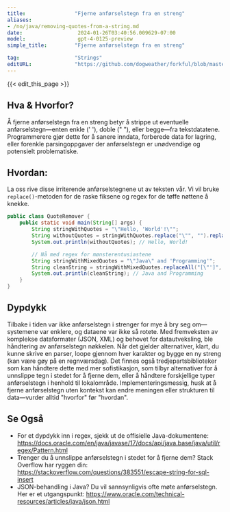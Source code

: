 ```yaml
---
title:                "Fjerne anførselstegn fra en streng"
aliases:
- /no/java/removing-quotes-from-a-string.md
date:                  2024-01-26T03:40:56.009629-07:00
model:                 gpt-4-0125-preview
simple_title:         "Fjerne anførselstegn fra en streng"

tag:                  "Strings"
editURL:              "https://github.com/dogweather/forkful/blob/master/content/no/java/removing-quotes-from-a-string.md"
---
```


{{< edit_this_page >}}

## Hva & Hvorfor?
Å fjerne anførselstegn fra en streng betyr å strippe ut eventuelle anførselstegn—enten enkle (' '), doble (" "), eller begge—fra tekstdatatene. Programmerere gjør dette for å sanere inndata, forberede data for lagring, eller forenkle parsingoppgaver der anførselstegn er unødvendige og potensielt problematiske.

## Hvordan:
La oss rive disse irriterende anførselstegnene ut av teksten vår. Vi vil bruke `replace()`-metoden for de raske fiksene og regex for de tøffe nøttene å knekke.

```java
public class QuoteRemover {
    public static void main(String[] args) {
        String stringWithQuotes = "\"Hello, 'World'!\"";
        String withoutQuotes = stringWithQuotes.replace("\"", "").replace("'", "");
        System.out.println(withoutQuotes); // Hello, World!

        // Nå med regex for mønsterentusiastene
        String stringWithMixedQuotes = "\"Java\" and 'Programming'";
        String cleanString = stringWithMixedQuotes.replaceAll("[\"']", "");
        System.out.println(cleanString); // Java and Programming
    }
}
```

## Dypdykk
Tilbake i tiden var ikke anførselstegn i strenger for mye å bry seg om—systemene var enklere, og dataene var ikke så rotete. Med fremveksten av komplekse dataformater (JSON, XML) og behovet for datautveksling, ble håndtering av anførselstegn nøkkelen. Når det gjelder alternativer, klart, du kunne skrive en parser, loope gjennom hver karakter og bygge en ny streng (kan være gøy på en regnværsdag). Det finnes også tredjepartsbiblioteker som kan håndtere dette med mer sofistikasjon, som tilbyr alternativer for å unnslippe tegn i stedet for å fjerne dem, eller å håndtere forskjellige typer anførselstegn i henhold til lokalområde. Implementeringsmessig, husk at å fjerne anførselstegn uten kontekst kan endre meningen eller strukturen til data—vurder alltid "hvorfor" før "hvordan".

## Se Også
- For et dypdykk inn i regex, sjekk ut de offisielle Java-dokumentene: https://docs.oracle.com/en/java/javase/17/docs/api/java.base/java/util/regex/Pattern.html
- Trenger du å unnslippe anførselstegn i stedet for å fjerne dem? Stack Overflow har ryggen din: https://stackoverflow.com/questions/383551/escape-string-for-sql-insert
- JSON-behandling i Java? Du vil sannsynligvis ofte møte anførselstegn. Her er et utgangspunkt: https://www.oracle.com/technical-resources/articles/java/json.html
